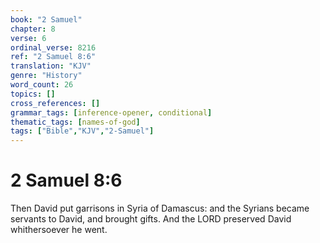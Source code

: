 ```yaml
---
book: "2 Samuel"
chapter: 8
verse: 6
ordinal_verse: 8216
ref: "2 Samuel 8:6"
translation: "KJV"
genre: "History"
word_count: 26
topics: []
cross_references: []
grammar_tags: [inference-opener, conditional]
thematic_tags: [names-of-god]
tags: ["Bible","KJV","2-Samuel"]
---
```


# 2 Samuel 8:6

Then David put garrisons in Syria of Damascus: and the Syrians became servants to David, and brought gifts. And the LORD preserved David whithersoever he went.

